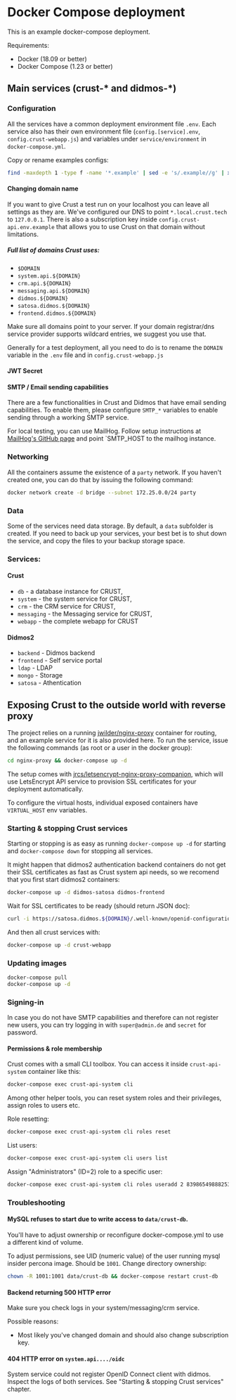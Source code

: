 # Docker Compose deployment

This is an example docker-compose deployment.

Requirements:

- Docker (18.09 or better)
- Docker Compose (1.23 or better)


## Main services (crust-* and didmos-*)

### Configuration

All the services have a common deployment environment file `.env`. Each service also has their 
own environment file (`config.[service].env`,  `config.crust-webapp.js`) and variables under 
`service/environment` in `docker-compose.yml`.

Copy or rename examples configs:
```sh
find -maxdepth 1 -type f -name '*.example' | sed -e 's/.example//g' | xargs -I{} -n 1 cp {}.example {}
```

#### Changing domain name
If you want to give Crust a test run on your localhost you can leave all settings as they are.
We've configured our DNS to point `*.local.crust.tech` to `127.0.0.1`. There is also a subscription
key inside `config.crust-api.env.example` that allows you to use Crust on that domain without 
limitations.

##### Full list of domains Crust uses:

 - `$DOMAIN`
 - `system.api.${DOMAIN}`
 - `crm.api.${DOMAIN}`
 - `messaging.api.${DOMAIN}`
 - `didmos.${DOMAIN}`
 - `satosa.didmos.${DOMAIN}`
 - `frontend.didmos.${DOMAIN}`

Make sure all domains point to your server. If your domain registrar/dns service provider supports
wildcard entries, we suggest you use that.


Generally for a test deployment, all you need to do is to rename the `DOMAIN` variable in the
`.env` file and in `config.crust-webapp.js`

#### JWT Secret


#### SMTP / Email sending capabilities
There are a few functionalities in Crust and Didmos that have email sending capabilities. To 
enable them, please configure `SMTP_*` variables to enable sending through a working SMTP service.

For local testing, you can use MailHog. Follow setup instructions at [MailHog's GitHub page](https://github.com/mailhog/MailHog)
and point `SMTP_HOST to the mailhog instance.


### Networking

All the containers assume the existence of a `party` network. If you haven't created one, you
can do that by issuing the following command:

```sh
docker network create -d bridge --subnet 172.25.0.0/24 party
```

### Data

Some of the services need data storage. By default, a `data` subfolder is created. If you need 
to back up your services, your best bet is to shut down the service, and copy the files to your 
backup storage space.

### Services:

#### Crust
- `db` - a database instance for CRUST,
- `system` - the system service for CRUST,
- `crm` - the CRM service for CRUST,
- `messaging` - the Messaging service for CRUST,
- `webapp` - the complete webapp for CRUST

#### Didmos2
- `backend` - Didmos backend
- `frontend` - Self service portal
- `ldap` - LDAP
- `mongo` - Storage
- `satosa` - Athentication


## Exposing Crust to the outside world with reverse proxy

The project relies on a running [jwilder/nginx-proxy](https://github.com/jwilder/nginx-proxy)
container for routing, and an example service for it is also provided here. To run
the service, issue the following commands (as root or a user in the docker group):

```sh
cd nginx-proxy && docker-compose up -d
```

The setup comes with [jrcs/letsencrypt-nginx-proxy-companion](https://github.com/JrCs/docker-letsencrypt-nginx-proxy-companion),
which will use LetsEncrypt API service to provision SSL certificates for your deployment automatically.

To configure the virtual hosts, individual exposed containers have `VIRTUAL_HOST` env variables.


### Starting & stopping Crust services

Starting or stopping is as easy as running `docker-compose up -d` for starting and `docker-compose down`
for stopping all services. 

It might happen that didmos2 authentication backend containers do not get their SSL certificates as
fast as Crust system api needs, so we recomend that you first start didmos2 containers:
```bash
docker-compose up -d didmos-satosa didmos-frontend
```

Wait for SSL certificates to be ready (should return JSON doc):
```bash
curl -i https://satosa.didmos.${DOMAIN}/.well-known/openid-configuration
```

And then all crust services with:
```bash
docker-compose up -d crust-webapp
```


### Updating images

```sh
docker-compose pull
docker-compose up -d
```

### Signing-in

In case you do not have SMTP capabilities and therefore can not register new users, you can try logging in with
`super@admin.de` and `secret` for password. 


#### Permissions & role membership

Crust comes with a small CLI toolbox. You can access it inside `crust-api-system` container like this:
```bash
docker-compose exec crust-api-system cli
```

Among other helper tools, you can reset system roles and their privileges, assign roles to users etc.

Role resetting:
```bash
docker-compose exec crust-api-system cli roles reset
```

List users:
```bash
docker-compose exec crust-api-system cli users list
```

Assign "Administrators" (ID=2) role to a specific user:
```bash
docker-compose exec crust-api-system cli roles useradd 2 83986549888253955
```


### Troubleshooting

#### MySQL refuses to start due to write access to `data/crust-db`. 
You'll have to adjust ownership or reconfigure docker-compose.yml 
to use a different kind of volume.

To adjust permissions, see UID (numeric value) of the user running mysql insider percona image. Should be `1001`.
Change directory ownership: 
```sh
chown -R 1001:1001 data/crust-db && docker-compose restart crust-db
```

#### Backend returning 500 HTTP error
Make sure you check logs in your system/messaging/crm service.

Possible reasons:
 - Most likely you've changed domain and should also change subscription key.

#### 404 HTTP error on `system.api..../oidc`
System service could not register OpenID Connect client with didmos. Inspect the logs of both services.
See "Starting & stopping Crust services" chapter.

